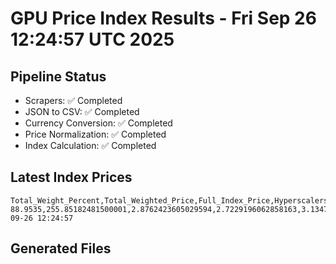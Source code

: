 # GPU Price Index Results - Fri Sep 26 12:24:57 UTC 2025

## Pipeline Status
- Scrapers: ✅ Completed
- JSON to CSV: ✅ Completed
- Currency Conversion: ✅ Completed
- Price Normalization: ✅ Completed
- Index Calculation: ✅ Completed

## Latest Index Prices
```
Total_Weight_Percent,Total_Weighted_Price,Full_Index_Price,Hyperscalers_Only_Price,Non_Hyperscalers_Only_Price,Hyperscaler_Weight,Non_Hyperscaler_Weight,Calculation_Date
88.9535,255.85182481500001,2.8762423605029594,2.7229196062858163,3.134793785012156,55.84,33.113499999999995,2025-09-26 12:24:57
```

## Generated Files
```
```
